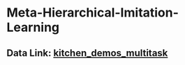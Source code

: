 # Meta-Hierarchical-Imitation-Learning

## Data Link: [kitchen_demos_multitask](https://drive.google.com/file/d/1rdFcTCIXFufaZWOdNg4JoJQfTBj560ny/view?usp=share_link)
